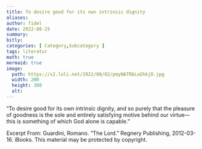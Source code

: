 ```yaml
---
title: To desire good for its own intrinsic dignity
aliases:
author: fidel
date: 2022-08-15
summary: 
bitly: 
categories: [ Category,Subcategory ]
tags: literatur
math: true
mermaid: true
image:
  path: https://s2.loli.net/2022/08/02/pmyNATRbLuGhkjD.jpg
  width: 200 
  height: 300 
  alt:
---
```


<!---Monday 15 August 2022--->


“To desire good for its own intrinsic dignity, and so purely that the pleasure of goodness is the sole and entirely satisfying motive behind our virtue—this is something of which God alone is capable.”

Excerpt From: Guardini, Romano. “The Lord.” Regnery Publishing, 2012-03-16. iBooks. 
This material may be protected by copyright.
